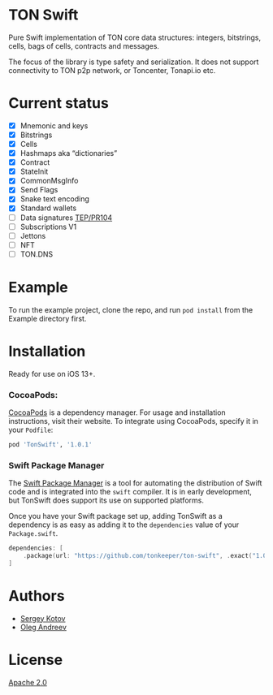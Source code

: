 # TON Swift

Pure Swift implementation of TON core data structures: integers, bitstrings, cells, bags of cells, contracts and messages.

The focus of the library is type safety and serialization. It does not support connectivity to TON p2p network, or Toncenter, Tonapi.io etc.

# Current status

- [x] Mnemonic and keys
- [x] Bitstrings
- [x] Cells
- [x] Hashmaps aka “dictionaries”
- [x] Contract
- [x] StateInit
- [x] CommonMsgInfo
- [x] Send Flags
- [x] Snake text encoding
- [x] Standard wallets
- [ ] Data signatures [TEP/PR104](https://github.com/ton-blockchain/TEPs/pull/104)
- [ ] Subscriptions V1
- [ ] Jettons
- [ ] NFT
- [ ] TON.DNS

# Example
To run the example project, clone the repo, and run `pod install` from the Example directory first.

# Installation
Ready for use on iOS 13+.

### CocoaPods:
[CocoaPods](https://cocoapods.org) is a dependency manager. For usage and installation instructions, visit their website. To integrate using CocoaPods, specify it in your `Podfile`:

```ruby
pod 'TonSwift', '1.0.1'
```

### Swift Package Manager

The [Swift Package Manager](https://swift.org/package-manager/) is a tool for automating the distribution of Swift code and is integrated into the `swift` compiler. It is in early development, but TonSwift does support its use on supported platforms. 

Once you have your Swift package set up, adding TonSwift as a dependency is as easy as adding it to the `dependencies` value of your `Package.swift`.

```swift
dependencies: [
    .package(url: "https://github.com/tonkeeper/ton-swift", .exact("1.0.1"))
]
```

# Authors

* [Sergey Kotov](kotov@tonkeeper.com)
* [Oleg Andreev](oleg@tonkeeper.com)

# License

[Apache 2.0](https://www.apache.org/licenses/LICENSE-2.0)
